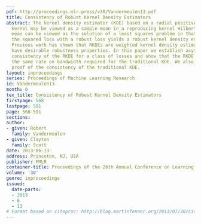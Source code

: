 ```yaml
---
pdf: http://proceedings.mlr.press/v30/Vandermeulen13.pdf
title: Consistency of Robust Kernel Density Estimators
abstract: The kernel density estimator (KDE) based on a radial positive-semidefinite
  kernel may be viewed as a sample mean in a reproducing kernel Hilbert space. This
  mean can be viewed as the solution of a least squares problem in that space. Replacing
  the squared loss with a robust loss yields a robust kernel density estimator (RKDE).
  Previous work has shown that RKDEs are weighted kernel density estimators which
  have desirable robustness properties. In this paper we establish asymptotic L^1
  consistency of the RKDE for a class of losses and show that the RKDE converges with
  the same rate on bandwidth required for the traditional KDE. We also present a novel
  proof of the consistency of the traditional KDE.
layout: inproceedings
series: Proceedings of Machine Learning Research
id: Vandermeulen13
month: 0
tex_title: Consistency of Robust Kernel Density Estimators
firstpage: 568
lastpage: 591
page: 568-591
sections: 
author:
- given: Robert
  family: Vandermeulen
- given: Clayton
  family: Scott
date: 2013-06-13
address: Princeton, NJ, USA
publisher: PMLR
container-title: Proceedings of the 26th Annual Conference on Learning Theory
volume: '30'
genre: inproceedings
issued:
  date-parts:
  - 2013
  - 6
  - 13
# Format based on citeproc: http://blog.martinfenner.org/2013/07/30/citeproc-yaml-for-bibliographies/
---
```

